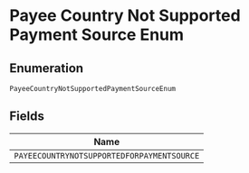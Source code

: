 
# Payee Country Not Supported Payment Source Enum

## Enumeration

`PayeeCountryNotSupportedPaymentSourceEnum`

## Fields

| Name |
|  --- |
| `PAYEECOUNTRYNOTSUPPORTEDFORPAYMENTSOURCE` |

